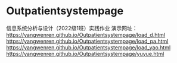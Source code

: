 # Outpatientsystempage
信息系统分析与设计（2022级1班）实践作业
演示网址：
https://yangwenren.github.io/Outpatientsystempage/load_d.html
https://yangwenren.github.io/Outpatientsystempage/load_pa.html
https://yangwenren.github.io/Outpatientsystempage/load_yao.html
https://yangwenren.github.io/Outpatientsystempage/yuyue.html
